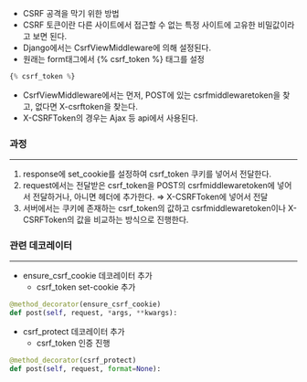 - CSRF 공격을 막기 위한 방법
- CSRF 토큰이란 다른 사이트에서 접근할 수 없는 특정 사이트에 고유한 비밀값이라고 보면 된다.
- Django에서는 CsrfViewMiddleware에 의해 설정된다.
- 원래는 form태그에서 {% csrf_token %} 태그를 설정

```python
{% csrf_token %}
```

- CsrfViewMiddleware에서는 먼저, POST에 있는 csrfmiddlewaretoken을 찾고, 없다면 X-csrftoken을 찾는다.
- X-CSRFToken의 경우는 Ajax 등 api에서 사용된다.

### 과정

---

1. response에 set_cookie를 설정하여 csrf_token 쿠키를 넣어서 전달한다.
2. request에서는 전달받은 csrf_token을 POST의 csrfmiddlewaretoken에 넣어서 전달하거나, 아니면 헤더에 추가한다. ⇒ X-CSRFToken에 넣어서 전달
3. 서버에서는 쿠키에 존재하는 csrf_token의 값하고 csrfmiddlewaretoken이나 X-CSRFToken의 값을 비교하는 방식으로 진행한다.

### 관련 데코레이터

---

- ensure_csrf_cookie 데코레이터 추가
    - csrf_token set-cookie 추가

```python
@method_decorator(ensure_csrf_cookie)
def post(self, request, *args, **kwargs):
```

- csrf_protect 데코레이터 추가
    - csrf_token 인증 진행

```python
@method_decorator(csrf_protect)
def post(self, request, format=None):
```

